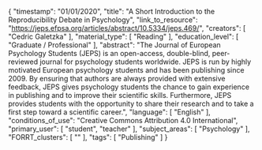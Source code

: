 {
    "timestamp": "01/01/2020",
    "title": "A Short Introduction to the Reproducibility Debate in Psychology",
    "link_to_resource": "https://jeps.efpsa.org/articles/abstract/10.5334/jeps.469/",
    "creators": [
        "Cedric Galetzka"
    ],
    "material_type": [
        "Reading"
    ],
    "education_level": [
        "Graduate / Professional"
    ],
    "abstract": "The Journal of European Psychology Students (JEPS) is an open-access, double-blind, peer-reviewed journal for psychology students worldwide. JEPS is run by highly motivated European psychology students and has been publishing since 2009. By ensuring that authors are always provided with extensive feedback, JEPS gives psychology students the chance to gain experience in publishing and to improve their scientific skills. Furthermore, JEPS provides students with the opportunity to share their research and to take a first step toward a scientific career.",
    "language": [
        "English"
    ],
    "conditions_of_use": "Creative Commons Attribution 4.0 International",
    "primary_user": [
        "student",
        "teacher"
    ],
    "subject_areas": [
        "Psychology"
    ],
    "FORRT_clusters": [
        ""
    ],
    "tags": [
        "Publishing"
    ]
}